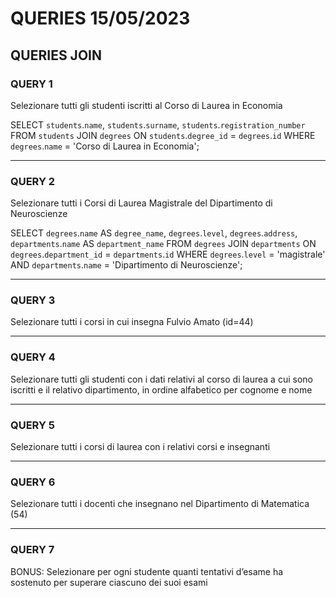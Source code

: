 # QUERIES 15/05/2023

## QUERIES JOIN

### QUERY 1
Selezionare tutti gli studenti iscritti al Corso di Laurea in Economia

SELECT `students`.`name`, `students`.`surname`, `students`.`registration_number`
FROM `students`
JOIN `degrees` ON `students`.`degree_id` = `degrees`.`id`
WHERE `degrees`.`name` = 'Corso di Laurea in Economia';

---
### QUERY 2
Selezionare tutti i Corsi di Laurea Magistrale del Dipartimento di Neuroscienze

SELECT `degrees`.`name` AS `degree_name`, `degrees`.`level`, `degrees`.`address`, `departments`.`name` AS `department_name`
FROM `degrees`
JOIN `departments` ON `degrees`.`department_id` = `departments`.`id`
WHERE `degrees`.`level` = 'magistrale' AND `departments`.`name` = 'Dipartimento di Neuroscienze';

---
### QUERY 3
Selezionare tutti i corsi in cui insegna Fulvio Amato (id=44)



---
### QUERY 4
Selezionare tutti gli studenti con i dati relativi al corso di laurea a cui sono iscritti e il
relativo dipartimento, in ordine alfabetico per cognome e nome



---
### QUERY 5
Selezionare tutti i corsi di laurea con i relativi corsi e insegnanti



---
### QUERY 6
Selezionare tutti i docenti che insegnano nel Dipartimento di Matematica (54)



---
### QUERY 7
BONUS: Selezionare per ogni studente quanti tentativi d’esame ha sostenuto per superare ciascuno dei suoi esami

